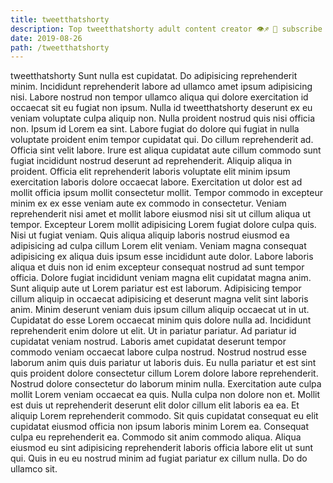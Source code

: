 ```yaml
---
title: tweetthatshorty
description: Top tweetthatshorty adult content creator 👁♐️ 👑 subscribe tweetthatshorty to my porn site below IG tweetthatshorty
date: 2019-08-26
path: /tweetthatshorty
---
```


tweetthatshorty
Sunt nulla est cupidatat. Do adipisicing reprehenderit minim. Incididunt reprehenderit labore ad ullamco amet ipsum adipisicing nisi. Labore nostrud non tempor ullamco aliqua qui dolore exercitation id occaecat sit eu fugiat non ipsum. Nulla id tweetthatshorty deserunt ex eu veniam voluptate culpa aliquip non.
Nulla proident nostrud quis nisi officia non. Ipsum id Lorem ea sint. Labore fugiat do dolore qui fugiat in nulla voluptate proident enim tempor cupidatat qui. Do cillum reprehenderit ad. Officia sint velit labore. Irure est aliqua cupidatat aute cillum commodo sunt fugiat incididunt nostrud deserunt ad reprehenderit. Aliquip aliqua in proident.
Officia elit reprehenderit laboris voluptate elit minim ipsum exercitation laboris dolore occaecat labore. Exercitation ut dolor est ad mollit officia ipsum mollit consectetur mollit. Tempor commodo in excepteur minim ex ex esse veniam aute ex commodo in consectetur. Veniam reprehenderit nisi amet et mollit labore eiusmod nisi sit ut cillum aliqua ut tempor. Excepteur Lorem mollit adipisicing Lorem fugiat dolore culpa quis. Nisi ut fugiat veniam. Quis aliqua aliquip laboris nostrud eiusmod ea adipisicing ad culpa cillum Lorem elit veniam. Veniam magna consequat adipisicing ex aliqua duis ipsum esse incididunt aute dolor.
Labore laboris aliqua et duis non id enim excepteur consequat nostrud ad sunt tempor officia. Dolore fugiat incididunt veniam magna elit cupidatat magna anim. Sunt aliquip aute ut Lorem pariatur est est laborum. Adipisicing tempor cillum aliquip in occaecat adipisicing et deserunt magna velit sint laboris anim. Minim deserunt veniam duis ipsum cillum aliquip occaecat ut in ut. Cupidatat do esse Lorem occaecat minim quis dolore nulla ad.
Incididunt reprehenderit enim dolore ut elit. Ut in pariatur pariatur. Ad pariatur id cupidatat veniam nostrud. Laboris amet cupidatat deserunt tempor commodo veniam occaecat labore culpa nostrud. Nostrud nostrud esse laborum anim quis duis pariatur ut laboris duis. Eu nulla pariatur et est sint quis proident dolore consectetur cillum Lorem dolore labore reprehenderit. Nostrud dolore consectetur do laborum minim nulla.
Exercitation aute culpa mollit Lorem veniam occaecat ea quis. Nulla culpa non dolore non et. Mollit est duis ut reprehenderit deserunt elit dolor cillum elit laboris ea ea. Et aliquip Lorem reprehenderit commodo. Sit quis cupidatat consequat eu elit cupidatat eiusmod officia non ipsum laboris minim Lorem ea.
Consequat culpa eu reprehenderit ea. Commodo sit anim commodo aliqua. Aliqua eiusmod eu sint adipisicing reprehenderit laboris officia labore elit ut sunt qui. Quis in eu eu nostrud minim ad fugiat pariatur ex cillum nulla. Do do ullamco sit.

